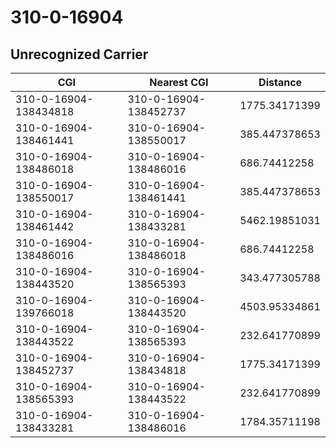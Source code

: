 # 310-0-16904
## Unrecognized Carrier


| CGI | Nearest CGI | Distance |
|-----|-------------|----------|
| 310-0-16904-138434818 | 310-0-16904-138452737 | 1775.34171399 |
| 310-0-16904-138461441 | 310-0-16904-138550017 | 385.447378653 |
| 310-0-16904-138486018 | 310-0-16904-138486016 | 686.74412258 |
| 310-0-16904-138550017 | 310-0-16904-138461441 | 385.447378653 |
| 310-0-16904-138461442 | 310-0-16904-138433281 | 5462.19851031 |
| 310-0-16904-138486016 | 310-0-16904-138486018 | 686.74412258 |
| 310-0-16904-138443520 | 310-0-16904-138565393 | 343.477305788 |
| 310-0-16904-139766018 | 310-0-16904-138443520 | 4503.95334861 |
| 310-0-16904-138443522 | 310-0-16904-138565393 | 232.641770899 |
| 310-0-16904-138452737 | 310-0-16904-138434818 | 1775.34171399 |
| 310-0-16904-138565393 | 310-0-16904-138443522 | 232.641770899 |
| 310-0-16904-138433281 | 310-0-16904-138486016 | 1784.35711198 |
